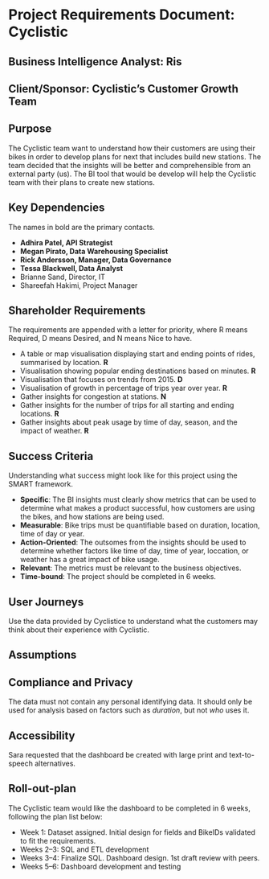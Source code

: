 # Project Requirements Document: Cyclistic

## Business Intelligence Analyst: Ris

## Client/Sponsor: Cyclistic’s Customer Growth Team

## Purpose
The Cyclistic team want to understand how their customers are using their bikes in order to develop plans for next that includes build new stations. The team decided that the insights will be better and comprehensible from an external party (us). The BI tool that would be develop will help the Cyclistic team with their plans to create new stations.

## Key Dependencies
The names in bold are the primary contacts.
- **Adhira Patel, API Strategist**
- **Megan Pirato, Data Warehousing Specialist**
- **Rick Andersson, Manager, Data Governance**
- **Tessa Blackwell, Data Analyst**
- Brianne Sand, Director, IT
- Shareefah Hakimi, Project Manager

## Shareholder Requirements
The requirements are appended with a letter for priority, where R means Required, D means Desired, and N means Nice to have.
- A table or map visualisation displaying start and ending points of rides, summarised by location. **R**
- Visualisation showing popular ending destinations based on minutes. **R**
- Visualisation that focuses on trends from 2015. **D**
- Visualisation of growth in percentage of trips year over year. **R**
- Gather insights for congestion at stations. **N**
- Gather insights for the number of trips for all starting and ending locations. **R**
- Gather insights about peak usage by time of day, season, and the impact of weather. **R**

## Success Criteria
Understanding what success might look like for this project using the SMART framework.
- **Specific**: The BI insights must clearly show metrics that can be used to determine what makes a product successful, how customers are using the bikes, and how stations are being used.
- **Measurable**: Bike trips must be quantifiable based on duration, location, time of day or year.
- **Action-Oriented**: The outsomes from the insights should be used to determine whether factors like time of day, time of year, loccation, or weather has a great impact of bike usage.
- **Relevant**: The metrics must be relevant to the business objectives.
- **Time-bound**: The project should be completed in 6 weeks.

## User Journeys
Use the data provided by Cyclistice to understand what the customers may think about their experience with Cyclistic.

## Assumptions

## Compliance and Privacy
The data must not contain any personal identifying data. It should only be used for analysis based on factors such as *duration*, but not *who* uses it.

## Accessibility
Sara requested that the dashboard be created with large print and text-to-speech alternatives.

## Roll-out-plan
The Cyclistic team would like the dashboard to be completed in 6 weeks, following the plan list below:
- Week 1: Dataset assigned. Initial design for fields and BikeIDs validated to fit the requirements.
- Weeks 2–3: SQL and ETL development
- Weeks 3–4: Finalize SQL. Dashboard design. 1st draft review with peers.
- Weeks 5–6: Dashboard development and testing